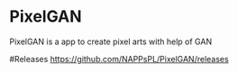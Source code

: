 # PixelGAN
PixelGAN is a app to create pixel arts with help of GAN

#Releases
https://github.com/NAPPsPL/PixelGAN/releases
